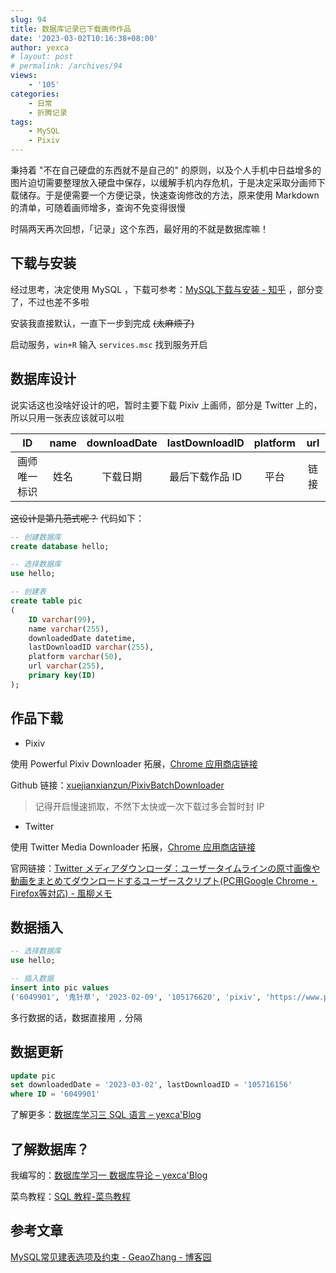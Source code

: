 ```yaml
---
slug: 94
title: 数据库记录已下载画师作品
date: '2023-03-02T10:16:38+08:00'
author: yexca
# layout: post
# permalink: /archives/94
views:
    - '105'
categories:
    - 日常
    - 折腾记录
tags:
    - MySQL
    - Pixiv
---
```


秉持着 "不在自己硬盘的东西就不是自己的" 的原则，以及个人手机中日益增多的图片迫切需要整理放入硬盘中保存，以缓解手机内存危机，于是决定采取分画师下载储存。于是便需要一个方便记录，快速查询修改的方法，原来使用 Markdown 的清单，可随着画师增多，查询不免变得很慢

时隔两天再次回想，「记录」这个东西，最好用的不就是数据库嘛！

## 下载与安装

经过思考，决定使用 MySQL ，下载可参考：[MySQL下载与安装 - 知乎](https://zhuanlan.zhihu.com/p/81801548) ，部分变了，不过也差不多啦

安装我直接默认，一直下一步到完成 ~~(太麻烦了)~~

启动服务，`win+R` 输入 `services.msc` 找到服务开启

## 数据库设计

说实话这也没啥好设计的吧，暂时主要下载 Pixiv 上画师，部分是 Twitter 上的，所以只用一张表应该就可以啦

|      ID      | name | downloadDate | lastDownloadID  | platform | url  |
| :----------: | :--: | :----------: | :-------------: | :------: | :--: |
| 画师唯一标识 | 姓名 |   下载日期   | 最后下载作品 ID |   平台   | 链接 |

~~这设计是第几范式呢？~~ 代码如下：

```sql
-- 创建数据库
create database hello;

-- 选择数据库
use hello;

-- 创建表
create table pic
(
	ID varchar(99),
    name varchar(255),
    downloadedDate datetime,
    lastDownloadID varchar(255),
    platform varchar(50),
    url varchar(255),
    primary key(ID)
);
```

## 作品下载

* Pixiv

使用 Powerful Pixiv Downloader 拓展，[Chrome 应用商店链接](https://chrome.google.com/webstore/detail/powerful-pixiv-downloader/dkndmhgdcmjdmkdonmbgjpijejdcilfh)

Github 链接：[xuejianxianzun/PixivBatchDownloader](https://github.com/xuejianxianzun/PixivBatchDownloader)

> 记得开启慢速抓取，不然下太快或一次下载过多会暂时封 IP

* Twitter

使用 Twitter Media Downloader 拓展，[Chrome 应用商店链接](https://chrome.google.com/webstore/detail/twitter-media-downloader/cblpjenafgeohmnjknfhpdbdljfkndig)

官网链接：[Twitter メディアダウンローダ：ユーザータイムラインの原寸画像や動画をまとめてダウンロードするユーザースクリプト(PC用Google Chrome・Firefox等対応) - 風柳メモ](https://memo.furyutei.com/entry/20160723/1469282864)

## 数据插入

```sql
-- 选择数据库
use hello;

-- 插入数据
insert into pic values
('6049901', '鬼针草', '2023-02-09', '105176620', 'pixiv', 'https://www.pixiv.net/users/6049901')
```

多行数据的话，数据直接用 `,` 分隔

## 数据更新

```sql
update pic
set downloadedDate = '2023-03-02', lastDownloadID = '105716156'
where ID = '6049901'
```

了解更多：[数据库学习三 SQL 语言 – yexca'Blog](http://blog.yexca.net/archives/88)

## 了解数据库？

我编写的：[数据库学习一 数据库导论 – yexca'Blog](http://blog.yexca.net/archives/86)

菜鸟教程：[SQL 教程-菜鸟教程](https://www.runoob.com/sql/sql-tutorial.html)

## 参考文章

[MySQL常见建表选项及约束 - GeaoZhang - 博客园](https://www.cnblogs.com/geaozhang/p/6786105.html)